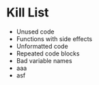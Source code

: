 Kill List
=========

* Unused code
* Functions with side effects
* Unformatted code
* Repeated code blocks
* Bad variable names
* aaa
* asf